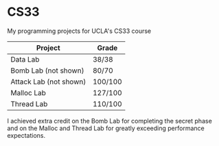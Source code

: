 # CS33
My programming projects for UCLA's CS33 course

| Project  | Grade |
| ------------- | ------------- |
| Data Lab  | 38/38  |
| Bomb Lab (not shown)  | 80/70  |
| Attack Lab (not shown) | 100/100 |
| Malloc Lab | 127/100 |
| Thread Lab | 110/100 |

I achieved extra credit on the Bomb Lab for completing the secret phase and on the Malloc and Thread Lab for greatly exceeding performance expectations.
